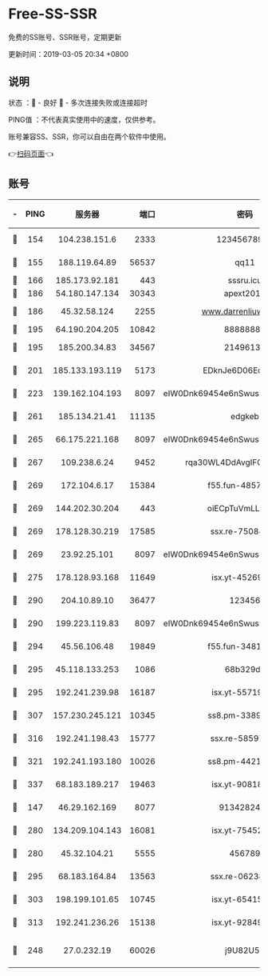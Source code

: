 # Free-SS-SSR

免费的SS账号、SSR账号，定期更新

更新时间：2019-03-05 20:34 +0800

## 说明

状态     ：🙂 - 良好 🙁 - 多次连接失败或连接超时

PING值   ：不代表真实使用中的速度，仅供参考。

账号兼容SS、SSR，你可以自由在两个软件中使用。

👉[扫码页面](https://liesauer.github.io/free-ss-ssr.github.io/)👈

## 账号

|-|PING|服务器|端口|密码|加密方式|区域|
|:----:|:----:|:-----:|-----:|:----:|:----:|:----:|
|🙂|154|104.238.151.6|2333|12345678900|aes-256-cfb|JP|
|🙂|155|188.119.64.89|56537|qq11|aes-256-cfb|RU|
|🙂|166|185.173.92.181|443|sssru.icu|rc4-md5|RU|
|🙂|186|54.180.147.134|30343|apext2019|chacha20|KR|
|🙂|186|45.32.58.124|2255|www.darrenliuwei.com|aes-256-cfb|JP|
|🙂|195|64.190.204.205|10842|88888888|rc4-md5|US|
|🙂|195|185.200.34.83|34567|21496138|aes-256-cfb|US|
|🙂|201|185.133.193.119|5173|EDknJe6D06EoWDaw|aes-256-cfb|US|
|🙂|223|139.162.104.193|8097|eIW0Dnk69454e6nSwuspv9DmS201tQ0D|aes-256-cfb|JP|
|🙂|261|185.134.21.41|11135|edgkeb|aes-256-cfb|GB|
|🙂|265|66.175.221.168|8097|eIW0Dnk69454e6nSwuspv9DmS201tQ0D|aes-256-cfb|US|
|🙂|267|109.238.6.24|9452|rqa30WL4DdAvgIFG6Fs3znzTa|aes-256-cfb|FR|
|🙂|269|172.104.6.17|15384|f55.fun-48571850|aes-256-cfb|US|
|🙂|269|144.202.30.204|443|oiECpTuVmLLxk4Ts|aes-256-cfb|US|
|🙂|269|178.128.30.219|17585|ssx.re-75084911|aes-256-cfb|SG|
|🙂|269|23.92.25.101|8097|eIW0Dnk69454e6nSwuspv9DmS201tQ0D|aes-256-cfb|US|
|🙂|275|178.128.93.168|11649|isx.yt-45269107|aes-256-cfb|SG|
|🙂|290|204.10.89.10|36477|123456|aes-256-cfb|US|
|🙂|290|199.223.119.83|8097|eIW0Dnk69454e6nSwuspv9DmS201tQ0D|aes-256-cfb|US|
|🙂|294|45.56.106.48|19849|f55.fun-34811543|aes-256-cfb|US|
|🙂|295|45.118.133.253|1086|68b329da|aes-256-cfb|SG|
|🙂|295|192.241.239.98|16187|isx.yt-55719199|aes-256-cfb|US|
|🙂|307|157.230.245.121|10345|ss8.pm-33892732|aes-256-cfb|SG|
|🙂|316|192.241.198.43|15777|ssx.re-58597661|aes-256-cfb|US|
|🙂|321|192.241.193.180|10026|ss8.pm-44218245|aes-256-cfb|US|
|🙂|337|68.183.189.217|19463|isx.yt-90818322|aes-256-cfb|SG|
|🙂|147|46.29.162.169|8077|9134282479|aes-256-cfb|RU|
|🙂|280|134.209.104.143|16081|isx.yt-75452571|aes-256-cfb|SG|
|🙂|280|45.32.104.21|5555|456789|aes-256-cfb|SG|
|🙂|295|68.183.164.84|13563|ssx.re-06234172|aes-256-cfb|US|
|🙂|303|198.199.101.65|10745|isx.yt-65415460|aes-256-cfb|US|
|🙂|313|192.241.236.26|15138|isx.yt-92849961|aes-256-cfb|US|
|🙁|248|27.0.232.19|60026|j9U82U53|xchacha20-ietf-poly1305|HK|
